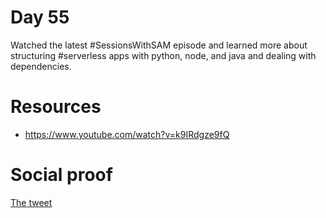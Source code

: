 # Day 55

Watched the latest #SessionsWithSAM episode and learned more about structuring #serverless apps with python, node, and java and dealing with dependencies.

# Resources

- https://www.youtube.com/watch?v=k9IRdgze9fQ

# Social proof

[The tweet](https://twitter.com/jennapederson/status/1309913712560672769?s=20)
